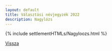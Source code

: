 ```yaml
---
layout: default
title: Választási névjegyzék 2022
description: Nagylózs
---
```


{% include settlementHTMLs/Nagyloozs.html %}

[Vissza](./)